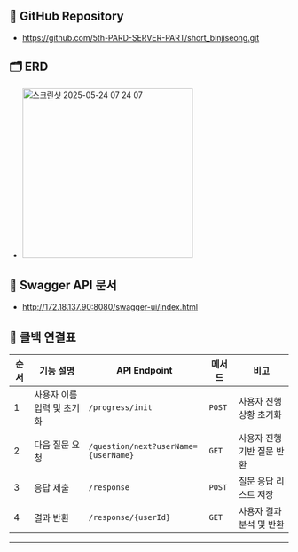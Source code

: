 
## 📌 GitHub Repository
- https://github.com/5th-PARD-SERVER-PART/short_binjiseong.git

## 🗂 ERD
- <img width="307" alt="스크린샷 2025-05-24 07 24 07" src="https://github.com/user-attachments/assets/35856334-f3c5-44b3-b633-c00a0308346a" />


## 🔗 Swagger API 문서
- http://172.18.137.90:8080/swagger-ui/index.html

## 🔄 클백 연결표

| 순서 | 기능 설명 | API Endpoint | 메서드 | 비고 |
|------|-----------|---------------|--------|------|
| 1 | 사용자 이름 입력 및 초기화 | `/progress/init` | `POST` | 사용자 진행 상황 초기화 |
| 2 | 다음 질문 요청 | `/question/next?userName={userName}` | `GET` | 사용자 진행 기반 질문 반환 |
| 3 | 응답 제출 | `/response` | `POST` | 질문 응답 리스트 저장 |
| 4 | 결과 반환 | `/response/{userId}` | `GET` | 사용자 결과 분석 및 반환 |

---

